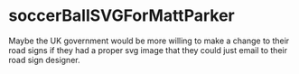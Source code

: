 # soccerBallSVGForMattParker


Maybe the UK government would be more willing to make a change to their road signs if they had a proper svg image that they could just email to their road sign designer.

